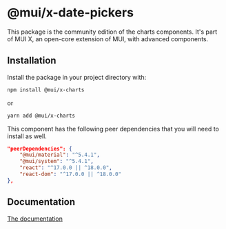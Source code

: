 # @mui/x-date-pickers

This package is the community edition of the charts components.
It's part of MUI X, an open-core extension of MUI, with advanced components.

## Installation

Install the package in your project directory with:

```sh
npm install @mui/x-charts
```

or

```sh
yarn add @mui/x-charts
```

This component has the following peer dependencies that you will need to install as well.

```json
"peerDependencies": {
    "@mui/material": "^5.4.1",
    "@mui/system": "^5.4.1",
    "react": "^17.0.0 || ^18.0.0",
    "react-dom": "^17.0.0 || ^18.0.0"
},
```

## Documentation

[The documentation](https://mui.com/x/react-charts)

